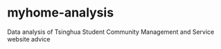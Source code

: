 # myhome-analysis
Data analysis of Tsinghua Student Community Management and Service website advice
